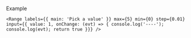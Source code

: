 Example

    <Range labels={{ main: 'Pick a value' }} max={5} min={0} step={0.01} input={{ value: 1, onChange: (evt) => { console.log('----'); console.log(evt); return true }}} />